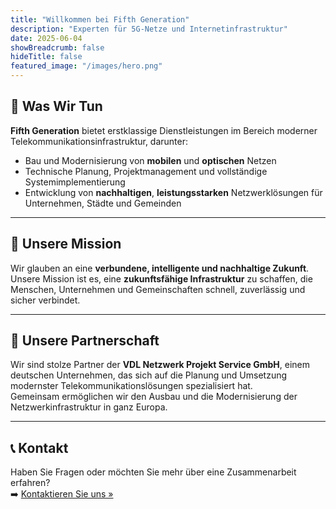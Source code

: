 ```yaml
---
title: "Willkommen bei Fifth Generation"
description: "Experten für 5G-Netze und Internetinfrastruktur"
date: 2025-06-04
showBreadcrumb: false
hideTitle: false
featured_image: "/images/hero.png"
---
```


## 🔧 Was Wir Tun

**Fifth Generation** bietet erstklassige Dienstleistungen im Bereich moderner Telekommunikationsinfrastruktur, darunter:

- Bau und Modernisierung von **mobilen** und **optischen** Netzen  
- Technische Planung, Projektmanagement und vollständige Systemimplementierung  
- Entwicklung von **nachhaltigen**, **leistungsstarken** Netzwerklösungen für Unternehmen, Städte und Gemeinden  

---

## 🎯 Unsere Mission

Wir glauben an eine **verbundene, intelligente und nachhaltige Zukunft**.  
Unsere Mission ist es, eine **zukunftsfähige Infrastruktur** zu schaffen, die Menschen, Unternehmen und Gemeinschaften schnell, zuverlässig und sicher verbindet.

---

## 🤝 Unsere Partnerschaft

Wir sind stolze Partner der **VDL Netzwerk Projekt Service GmbH**, einem deutschen Unternehmen, das sich auf die Planung und Umsetzung modernster Telekommunikationslösungen spezialisiert hat.  
Gemeinsam ermöglichen wir den Ausbau und die Modernisierung der Netzwerkinfrastruktur in ganz Europa.

---

## 📞 Kontakt

Haben Sie Fragen oder möchten Sie mehr über eine Zusammenarbeit erfahren?  
➡️ [Kontaktieren Sie uns »](/contact/)
